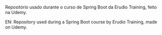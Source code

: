 Repositório usado durante o curso de Spring Boot da Erudio Training, feito na Udemy.

EN: Repository used during a Spring Boot course by Erudio Training, made on Udemy.
